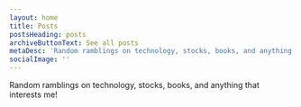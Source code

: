 ```yaml
---
layout: home
title: Posts
postsHeading: posts
archiveButtonText: See all posts
metaDesc: 'Random ramblings on technology, stocks, books, and anything that interests me!'
socialImage: ''
---
```

Random ramblings on technology, stocks, books, and anything that interests me!